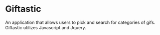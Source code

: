 # Giftastic
An application that allows users to pick and search for categories of gifs. Giftastic utilizes Javascript and Jquery.

